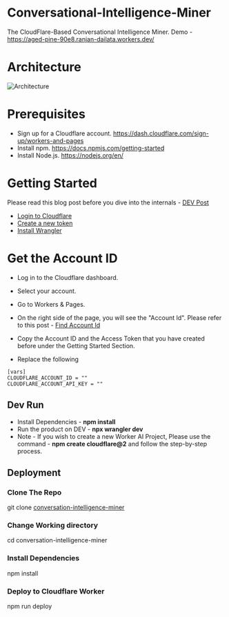 # Conversational-Intelligence-Miner
The CloudFlare-Based Conversational Intelligence Miner. Demo - https://aged-pine-90e8.ranjan-dailata.workers.dev/

# Architecture

![Architecture](https://github.com/ranjancse26/conversation-intelligence-miner/assets/2565797/f964a55f-5c10-4612-9586-57862f51692b)

# ​​Prerequisites
- Sign up for a Cloudflare account. https://dash.cloudflare.com/sign-up/workers-and-pages
- Install npm. https://docs.npmjs.com/getting-started
- Install Node.js. https://nodejs.org/en/

# Getting Started
Please read this blog post before you dive into the internals - 
[DEV Post](https://dev.to/ranjancse/conversation-intelligence-miner-15bl-temp-slug-8794048)

- [Login to Cloudflare](https://dash.cloudflare.com/)
- [Create a new token](https://dash.cloudflare.com/profile/api-tokens)
- [Install Wrangler](https://developers.cloudflare.com/workers/wrangler/install-and-update/)

# Get the Account ID

- Log in to the Cloudflare dashboard.
- Select your account.
- Go to Workers & Pages.
- On the right side of the page, you will see the "Account Id". Please refer to this post - [Find Account Id](https://developers.cloudflare.com/fundamentals/setup/find-account-and-zone-ids)

- Copy the Account ID and the Access Token that you have created before under the Getting Started Section.
- Replace the following
 ```
[vars]
CLOUDFLARE_ACCOUNT_ID = ""
CLOUDFLARE_ACCOUNT_API_KEY = ""
```
## Dev Run
- Install Dependencies - **npm install**
- Run the product on DEV - **npx wrangler dev**
- Note - If you wish to create a new Worker AI Project, Please use the command - **npm create cloudflare@2** and follow the step-by-step process.
  
## Deployment

### Clone The Repo
git clone [conversation-intelligence-miner](https://github.com/ranjancse26/conversation-intelligence-miner)

### Change Working directory
cd conversation-intelligence-miner

### Install Dependencies
npm install

###  Deploy to Cloudflare Worker
npm run deploy

